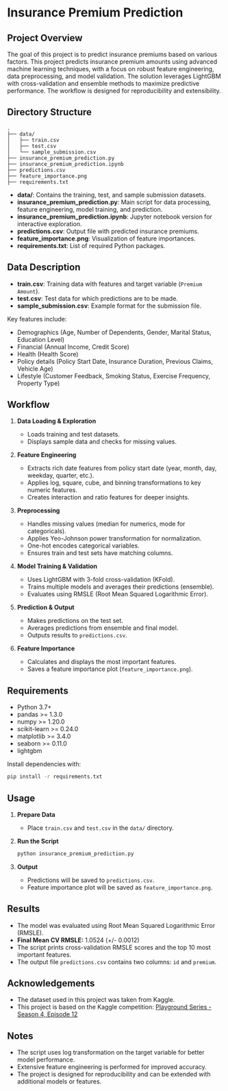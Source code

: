 # Insurance Premium Prediction

## Project Overview

The goal of this project is to predict insurance premiums based on various factors. This project predicts insurance premium amounts using advanced machine learning techniques, with a focus on robust feature engineering, data preprocessing, and model validation. The solution leverages LightGBM with cross-validation and ensemble methods to maximize predictive performance. The workflow is designed for reproducibility and extensibility.



## Directory Structure

```
.
├── data/
│   ├── train.csv
│   ├── test.csv
│   └── sample_submission.csv
├── insurance_premium_prediction.py
├── insurance_premium_prediction.ipynb
├── predictions.csv
├── feature_importance.png
├── requirements.txt
```

- **data/**: Contains the training, test, and sample submission datasets.
- **insurance_premium_prediction.py**: Main script for data processing, feature engineering, model training, and prediction.
- **insurance_premium_prediction.ipynb**: Jupyter notebook version for interactive exploration.
- **predictions.csv**: Output file with predicted insurance premiums.
- **feature_importance.png**: Visualization of feature importances.
- **requirements.txt**: List of required Python packages.



## Data Description

- **train.csv**: Training data with features and target variable (`Premium Amount`).
- **test.csv**: Test data for which predictions are to be made.
- **sample_submission.csv**: Example format for the submission file.

Key features include:
- Demographics (Age, Number of Dependents, Gender, Marital Status, Education Level)
- Financial (Annual Income, Credit Score)
- Health (Health Score)
- Policy details (Policy Start Date, Insurance Duration, Previous Claims, Vehicle Age)
- Lifestyle (Customer Feedback, Smoking Status, Exercise Frequency, Property Type)



## Workflow

1. **Data Loading & Exploration**
   - Loads training and test datasets.
   - Displays sample data and checks for missing values.

2. **Feature Engineering**
   - Extracts rich date features from policy start date (year, month, day, weekday, quarter, etc.).
   - Applies log, square, cube, and binning transformations to key numeric features.
   - Creates interaction and ratio features for deeper insights.

3. **Preprocessing**
   - Handles missing values (median for numerics, mode for categoricals).
   - Applies Yeo-Johnson power transformation for normalization.
   - One-hot encodes categorical variables.
   - Ensures train and test sets have matching columns.

4. **Model Training & Validation**
   - Uses LightGBM with 3-fold cross-validation (KFold).
   - Trains multiple models and averages their predictions (ensemble).
   - Evaluates using RMSLE (Root Mean Squared Logarithmic Error).

5. **Prediction & Output**
   - Makes predictions on the test set.
   - Averages predictions from ensemble and final model.
   - Outputs results to `predictions.csv`.

6. **Feature Importance**
   - Calculates and displays the most important features.
   - Saves a feature importance plot (`feature_importance.png`).



## Requirements

- Python 3.7+
- pandas >= 1.3.0
- numpy >= 1.20.0
- scikit-learn >= 0.24.0
- matplotlib >= 3.4.0
- seaborn >= 0.11.0
- lightgbm

Install dependencies with:
```bash
pip install -r requirements.txt
```



## Usage

1. **Prepare Data**
   - Place `train.csv` and `test.csv` in the `data/` directory.

2. **Run the Script**
   ```bash
   python insurance_premium_prediction.py
   ```

3. **Output**
   - Predictions will be saved to `predictions.csv`.
   - Feature importance plot will be saved as `feature_importance.png`.



## Results

- The model was evaluated using Root Mean Squared Logarithmic Error (RMSLE).
- **Final Mean CV RMSLE:** 1.0524 (+/- 0.0012)
- The script prints cross-validation RMSLE scores and the top 10 most important features.
- The output file `predictions.csv` contains two columns: `id` and `premium`.



## Acknowledgements

- The dataset used in this project was taken from Kaggle.
- This project is based on the Kaggle competition: [Playground Series - Season 4, Episode 12](https://www.kaggle.com/competitions/playground-series-s4e12)



## Notes

- The script uses log transformation on the target variable for better model performance.
- Extensive feature engineering is performed for improved accuracy.
- The project is designed for reproducibility and can be extended with additional models or features. 
